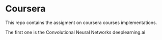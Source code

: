# Coursera
This repo contains the assigment on coursera courses implementations.

The first one is the Convolutional Neural Networks deeplearning.ai

